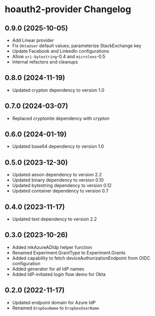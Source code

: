 # hoauth2-provider Changelog

## 0.9.0 (2025-10-05)

- Add Linear provider
- Fix `OktaUser` default values; parameterize StackExchange key
- Update Facebook and LinkedIn configurations
- Allow `uri-bytestring`-0.4 and `microlens`-0.5
- Internal refactors and cleanups

## 0.8.0 (2024-11-19)

* Updated crypton dependency to version 1.0

## 0.7.0 (2024-03-07)

* Replaced cryptonite dependency with crypton

## 0.6.0 (2024-01-19)

* Updated base64 dependency to version 1.0

## 0.5.0 (2023-12-30)

* Updated aeson dependency to version 2.2
* Updated binary dependency to version 0.10
* Updated bytestring dependency to version 0.12
* Updated container dependency to version 0.7

## 0.4.0 (2023-11-17)

* Updated text dependency to version 2.2

## 0.3.0 (2023-10-26)

* Added mkAzureADIdp helper function
* Renamed Experiment.GrantType to Experiment.Grants
* Added capability to fetch deviceAuthorizationEndpoint from OIDC configuration
* Added generator for all IdP names
* Added IdP-initiated login flow demo for Okta

## 0.2.0 (2022-11-17)

* Updated endpoint domain for Azure IdP
* Renamed `DropboxName` to `DropboxUserName`
